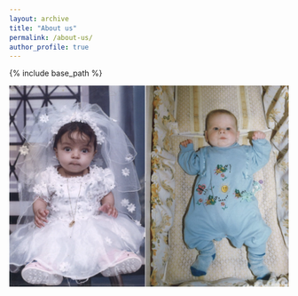 ```yaml
---
layout: archive
title: "About us"
permalink: /about-us/
author_profile: true
---
```


{% include base_path %}

![baby domi and kiki](/images/babydomikiki.jpg)